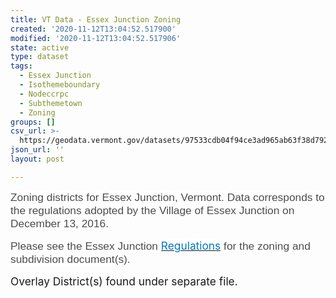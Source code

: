 ```yaml
---
title: VT Data - Essex Junction Zoning
created: '2020-11-12T13:04:52.517900'
modified: '2020-11-12T13:04:52.517906'
state: active
type: dataset
tags:
  - Essex Junction
  - Isothemeboundary
  - Nodeccrpc
  - Subthemetown
  - Zoning
groups: []
csv_url: >-
  https://geodata.vermont.gov/datasets/97533cdb04f94ce3ad965ab63f38d792_0.csv?outSR=%7B%22latestWkid%22%3A3857%2C%22wkid%22%3A102100%7D
json_url: ''
layout: post

---
```

<div style='text-align:Left;'><p><p><span style='font-size:13.0pt;font-family:&quot;Arial&quot;,sans-serif;
color:#4C4C4C;background:white'>Zoning districts for Essex Junction, Vermont.
Data corresponds to the regulations adopted by the Village of Essex Junction on December 13, 2016. </span></p><p><span style='font-size:13.0pt;font-family:&quot;Arial&quot;,sans-serif;
color:#4C4C4C;background:white'>Please see the Essex Junction </span><a href='https://www.essexjunction.org/codes/development-code/' style='font-variant-ligatures: normal;font-variant-caps: normal;orphans: 2;
text-align:start;widows: 2;-webkit-text-stroke-width: 0px;word-spacing:0px' target='_blank'><span style='font-size:13.0pt;color:#0079C1;background:white;text-decoration:none;
text-underline:none'>Regulations</span></a><span style='font-size:13.0pt;
font-family:&quot;Arial&quot;,sans-serif;color:#4C4C4C;background:white'><span style='font-variant-ligatures: normal;font-variant-caps: normal;orphans: 2;
text-align:start;widows: 2;-webkit-text-stroke-width: 0px;text-decoration-style: initial;
text-decoration-color: initial;float:none;word-spacing:0px'> for the
zoning and subdivision document(s).</span></span></p><p><span style='font-size: 13pt;'>Overlay
District(s) found under separate file.</span></p><br /></p></div>
